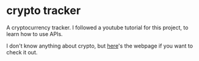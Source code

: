 # crypto tracker 
A cryptocurrency tracker. I followed a youtube tutorial for this project, to learn how to use APIs. 

I don't know anything about crypto, but [here](https://basic-crypto-tracker-mf.netlify.app/)'s the webpage if you want to check it out.
